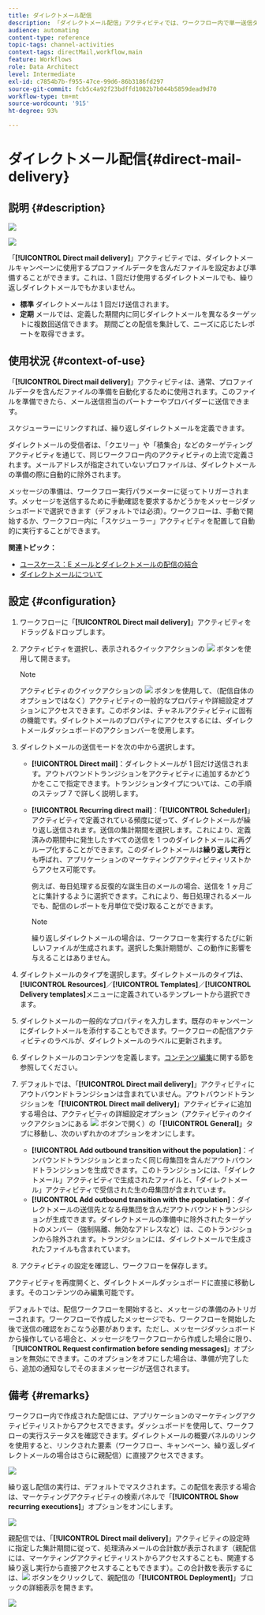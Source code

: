```yaml
---
title: ダイレクトメール配信
description: 「ダイレクトメール配信」アクティビティでは、ワークフロー内で単一送信ダイレクトメールまたは繰り返しダイレクトメールの送信を設定できます。
audience: automating
content-type: reference
topic-tags: channel-activities
context-tags: directMail,workflow,main
feature: Workflows
role: Data Architect
level: Intermediate
exl-id: c7854b7b-f955-47ce-99d6-86b3186fd297
source-git-commit: fcb5c4a92f23bdffd1082b7b044b5859dead9d70
workflow-type: tm+mt
source-wordcount: '915'
ht-degree: 93%

---
```


# ダイレクトメール配信{#direct-mail-delivery}

## 説明 {#description}

![](assets/paper.png)

![](assets/recurrentpaper.png)

「**[!UICONTROL Direct mail delivery]**」アクティビティでは、ダイレクトメールキャンペーンに使用するプロファイルデータを含んだファイルを設定および準備することができます。これは、1 回だけ使用するダイレクトメールでも、繰り返しダイレクトメールでもかまいません。

* **標準** ダイレクトメールは 1 回だけ送信されます。
* **定期** メールでは、定義した期間内に同じダイレクトメールを異なるターゲットに複数回送信できます。 期間ごとの配信を集計して、ニーズに応じたレポートを取得できます。

## 使用状況 {#context-of-use}

「**[!UICONTROL Direct mail delivery]**」アクティビティは、通常、プロファイルデータを含んだファイルの準備を自動化するために使用されます。このファイルを準備できたら、メール送信担当のパートナーやプロバイダーに送信できます。

スケジューラーにリンクすれば、繰り返しダイレクトメールを定義できます。

ダイレクトメールの受信者は、「クエリー」や「積集合」などのターゲティングアクティビティを通じて、同じワークフロー内のアクティビティの上流で定義されます。メールアドレスが指定されていないプロファイルは、ダイレクトメールの準備の際に自動的に除外されます。

メッセージの準備は、ワークフロー実行パラメーターに従ってトリガーされます。メッセージを送信するために手動確認を要求するかどうかをメッセージダッシュボードで選択できます（デフォルトでは必須）。ワークフローは、手動で開始するか、ワークフロー内に「スケジューラー」アクティビティを配置して自動的に実行することができます。

**関連トピック：**

* [ユースケース：E メールとダイレクトメールの配信の結合](../../automating/using/coupling-email-direct-mail.md)
* [ダイレクトメールについて](../../channels/using/about-direct-mail.md)

## 設定 {#configuration}

1. ワークフローに「**[!UICONTROL Direct mail delivery]**」アクティビティをドラッグ＆ドロップします。
1. アクティビティを選択し、表示されるクイックアクションの ![](assets/edit_darkgrey-24px.png) ボタンを使用して開きます。

   >[!NOTE]
   >
   >アクティビティのクイックアクションの ![](assets/dlv_activity_params-24px.png) ボタンを使用して、（配信自体のオプションではなく）アクティビティの一般的なプロパティや詳細設定オプションにアクセスできます。このボタンは、チャネルアクティビティに固有の機能です。ダイレクトメールのプロパティにアクセスするには、ダイレクトメールダッシュボードのアクションバーを使用します。

1. ダイレクトメールの送信モードを次の中から選択します。

   * **[!UICONTROL Direct mail]**：ダイレクトメールが 1 回だけ送信されます。アウトバウンドトランジションをアクティビティに追加するかどうかをここで指定できます。トランジションタイプについては、この手順のステップ 7 で詳しく説明します。
   * **[!UICONTROL Recurring direct mail]**：「**[!UICONTROL Scheduler]**」アクティビティで定義されている頻度に従って、ダイレクトメールが繰り返し送信されます。送信の集計期間を選択します。これにより、定義済みの期間中に発生したすべての送信を 1 つのダイレクトメールに再グループ化することができます。このダイレクトメールは&#x200B;**繰り返し実行**&#x200B;とも呼ばれ、アプリケーションのマーケティングアクティビティリストからアクセス可能です。

     例えば、毎日処理する反復的な誕生日のメールの場合、送信を 1 ヶ月ごとに集計するように選択できます。これにより、毎日処理されるメールでも、配信のレポートを月単位で受け取ることができます。

     >[!NOTE]
     >
     >繰り返しダイレクトメールの場合は、ワークフローを実行するたびに新しいファイルが生成されます。選択した集計期間が、この動作に影響を与えることはありません。

1. ダイレクトメールのタイプを選択します。ダイレクトメールのタイプは、**[!UICONTROL Resources]**／**[!UICONTROL Templates]**／**[!UICONTROL Delivery templates]**&#x200B;メニューに定義されているテンプレートから選択できます。
1. ダイレクトメールの一般的なプロパティを入力します。既存のキャンペーンにダイレクトメールを添付することもできます。ワークフローの配信アクティビティのラベルが、ダイレクトメールのラベルに更新されます。
1. ダイレクトメールのコンテンツを定義します。[コンテンツ編集](../../designing/using/personalization.md)に関する節を参照してください。
1. デフォルトでは、「**[!UICONTROL Direct mail delivery]**」アクティビティにアウトバウンドトランジションは含まれていません。アウトバウンドトランジションを「**[!UICONTROL Direct mail delivery]**」アクティビティに追加する場合は、アクティビティの詳細設定オプション（アクティビティのクイックアクションにある ![](assets/dlv_activity_params-24px.png) ボタンで開く）の「**[!UICONTROL General]**」タブに移動し、次のいずれかのオプションをオンにします。

   * **[!UICONTROL Add outbound transition without the population]**：インバウンドトランジションとまったく同じ母集団を含んだアウトバウンドトランジションを生成できます。このトランジションには、「ダイレクトメール」アクティビティで生成されたファイルと、「ダイレクトメール」アクティビティで受信された生の母集団が含まれています。
   * **[!UICONTROL Add outbound transition with the population]**：ダイレクトメールの送信先となる母集団を含んだアウトバウンドトランジションが生成できます。ダイレクトメールの準備中に除外されたターゲットのメンバー（強制隔離、無効なアドレスなど）は、このトランジションから除外されます。トランジションには、ダイレクトメールで生成されたファイルも含まれています。

1. アクティビティの設定を確認し、ワークフローを保存します。

アクティビティを再度開くと、ダイレクトメールダッシュボードに直接に移動します。そのコンテンツのみ編集可能です。

デフォルトでは、配信ワークフローを開始すると、メッセージの準備のみトリガーされます。ワークフローで作成したメッセージでも、ワークフローを開始した後で送信の確認をおこなう必要があります。ただし、メッセージダッシュボードから操作している場合と、メッセージをワークフローから作成した場合に限り、「**[!UICONTROL Request confirmation before sending messages]**」オプションを無効にできます。このオプションをオフにした場合は、準備が完了したら、追加の通知なしでそのままメッセージが送信されます。

## 備考 {#remarks}

ワークフロー内で作成された配信には、アプリケーションのマーケティングアクティビティリストからアクセスできます。ダッシュボードを使用して、ワークフローの実行ステータスを確認できます。ダイレクトメールの概要パネルのリンクを使用すると、リンクされた要素（ワークフロー、キャンペーン、繰り返しダイレクトメールの場合はさらに親配信）に直接アクセスできます。

![](assets/wkf_display_parent_elements_direct_mail.png)

繰り返し配信の実行は、デフォルトでマスクされます。この配信を表示する場合は、マーケティングアクティビティの検索パネルで「**[!UICONTROL Show recurring executions]**」オプションをオンにします。

![](assets/wkf_display_recurrent_executions_direct_mail.png)

親配信では、「**[!UICONTROL Direct mail delivery]**」アクティビティの設定時に指定した集計期間に従って、処理済みメールの合計数が表示されます（親配信には、マーケティングアクティビティリストからアクセスすることも、関連する繰り返し実行から直接アクセスすることもできます）。この合計数を表示するには、![](assets/wkf_dlv_detail_button.png) ボタンをクリックして、親配信の「**[!UICONTROL Deployment]**」ブロックの詳細表示を開きます。

![](assets/wkf_display_recurrent_executions_3_direct_mail.png)
